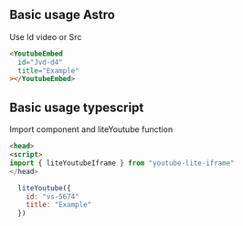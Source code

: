 ## Basic usage Astro
Use Id video or Src 
```html
<YoutubeEmbed
  id="Jvd-d4"
  title="Example"
></YoutubeEmbed>
```

## Basic usage typescript
Import component and liteYoutube function
```html
<head>
<script>
import { liteYoutubeIframe } from "youtube-lite-iframe"
</head>
```
```javascript
  liteYoutube({
    id: "vs-5674"
    title: "Example"
  })
```

